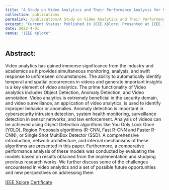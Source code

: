 ```yaml
---
title: "A Study on Video Analytics and Their Performance Analysis for Various Object Detection Algorithms"
collection: publications
permalink: /publication/A Study on Video Analytics and Their Performance Analysis for Various Object Detection Algorithms
excerpt: "Current Status: Published in IEEE Xplore; Presented at IEEE IAS Global Conference on Emerging Technologies (GlobConET) 2022"
date: 2022-4-01
venue: "IEEE Xplore"
---
```


## Abstract:

Video analytics has gained immense significance from the industry and academics as it provides simultaneous monitoring, analysis, and swift response to unforeseen circumstances. The ability to automatically identify temporal and spatial occurrences in videos and generate important insights is a key element of video analytics. The prime functionality of Video analytics includes Object Detection, Anomaly Detection, and Video annotation. Video analytics is extremely beneficial in the security domain, and video surveillance, an application of video analytics, is used to identify improper behavior or anomalies. Anomaly detection is important in cybersecurity intrusion detection, system health monitoring, surveillance detection in sensor networks, and law enforcement. Analysis of videos can be achieved using Object Detection algorithms like You Only Look Once (YOLO), Region Proposals algorithms (R-CNN, Fast R-CNN and Faster R-CNN), or Single Shot MultiBox Detector (SSD). A comprehensive introduction, network architecture, and internal mechanisms of these algorithms are presented in this paper. Furthermore, a comparative performance analysis of these models was conducted by evaluating the models based on results obtained from the implementation and studying previous research works. We further discuss some of the challenges encountered in video analytics and a set of possible future opportunities and new perspectives on addressing them

[IEEE Xplore](https://ieeexplore.ieee.org/document/9872506) [Certificate](https://drive.google.com/file/d/1AmuRzlXhKLnWSzZ-4Jbz5ZQk55AjuGp-/view?usp=sharing)
